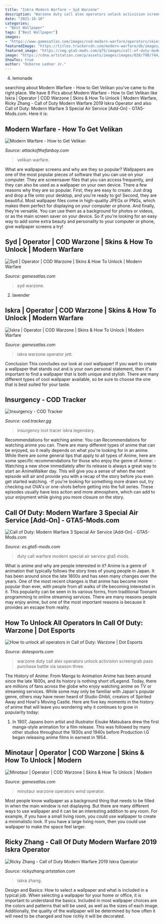 ```yaml
---
title: "Iskra Modern Warfare ~ Syd Warzone"
description: "Warzone duty call alex operators unlock activision screengrab pass purchase battle via season three"
date: "2021-10-10"
categories:
- "Best Wallpaper"
tags: ["Best Wallpaper"]
images:
- "https://www.gamesatlas.com/images/cod-modern-warfare/operators/skins/ui_loot_operator_east_syd_4_1.png"
featuredImage: "https://titles.trackercdn.com/modern-warfare/db/images/ui_loot_weapon_ar_falpha_v11.png"
featured_image: "https://img.gta5-mods.com/q75/images/call-of-duty-modern-warfare-3-special-air-service-add-on/d5e9c3-20200513160317_1.jpg"
image: "https://cdna.artstation.com/p/assets/images/images/028/798/744/medium/ricky-zhang-iskra-03.jpg?1595534645"
ShowToc: true
author: "Osborne Ledner Jr."
---
```



4. lemonade 

	

		
searching about Modern Warfare - How to Get Velikan you've came to the right place. We have 8 Pics about Modern Warfare - How to Get Velikan like Iskra | Operator | COD Warzone | Skins &amp; How To Unlock | Modern Warfare, Ricky Zhang - Call of Duty Modern Warfare 2019 Iskra Operator and also Call of Duty: Modern Warfare 3 Special Air Service [Add-On] - GTA5-Mods.com. Here it is:
		
    
## Modern Warfare - How To Get Velikan

<img loading=lazy src="https://attackofthefanboy.com/wp-content/uploads/2020/08/COD-Modern-Warfare-Veliken-Operator.jpg" onerror="this.onerror=null;this.src='https://tse4.mm.bing.net/th?id=OIP.Dqm4KjLWyB8X7wpS6nPY2QHaEK&amp;pid=15.1';" alt="Modern Warfare - How to Get Velikan">

_Source: attackofthefanboy.com_

>velikan warfare. 

	

What are wallpaper screens and why are they so popular?
Wallpapers are one of the most popular pieces of software that you can use on your computer. They are screensaver files that you can access frequently, and they can also be used as a wallpaper on your own device. There a few reasons why they are so popular. First, they are easy to create. Just drag and drop a file onto your desktop, and you're ready to go! Second, they are beautiful. Most wallpaper files come in high-quality JPEGs or PNGs, which makes them perfect for displaying on your computer or phone. And finally, they're versatile. You can use them as a background for photos or videos, or as the main screen saver on your device. So if you're looking for an easy way to add some extra beauty and personality to your computer or phone, give wallpaper screens a try!

    
## Syd | Operator | COD Warzone | Skins &amp; How To Unlock | Modern Warfare

<img loading=lazy src="https://www.gamesatlas.com/images/cod-modern-warfare/operators/skins/ui_loot_operator_east_syd_4_1.png" onerror="this.onerror=null;this.src='https://tse2.mm.bing.net/th?id=OIP.s4ayCitAIcnWQZour1le6wAAAA&amp;pid=15.1';" alt="Syd | Operator | COD Warzone | Skins &amp; How To Unlock | Modern Warfare">

_Source: gamesatlas.com_

>syd warzone. 

	

2. lavender 

    
## Iskra | Operator | COD Warzone | Skins &amp; How To Unlock | Modern Warfare

<img loading=lazy src="https://www.gamesatlas.com/images/cod-modern-warfare/operators/skins/ui_loot_operator_east_iskra_4_2.png" onerror="this.onerror=null;this.src='https://tse4.mm.bing.net/th?id=OIP.UWP4Df9w3gJsP5_j2sLfwwAAAA&amp;pid=15.1';" alt="Iskra | Operator | COD Warzone | Skins &amp; How To Unlock | Modern Warfare">

_Source: gamesatlas.com_

>iskra warzone operator jett. 

	

Conclusion
This concludes our look at cool wallpaper! If you want to create a wallpaper that stands out and is your own personal statement, then it's important to find a wallpaper that is both unique and stylish. There are many different types of cool wallpaper available, so be sure to choose the one that is best suited for your taste.

    
## Insurgency - COD Tracker

<img loading=lazy src="https://titles.trackercdn.com/modern-warfare/db/images/ui_loot_weapon_ar_falpha_v11.png" onerror="this.onerror=null;this.src='https://tse2.mm.bing.net/th?id=OIP.nveZU28UTtdssHAYNV8riwAAAA&amp;pid=15.1';" alt="Insurgency - COD Tracker">

_Source: cod.tracker.gg_

>insurgency loot tracer iskra legendary. 

	

Recommendations for watching anime: You can
Recommendations for watching anime you can. There are many different types of anime that can be enjoyed, so it really depends on what you're looking for in an anime. While there are some general tips that apply to all types of Anime, here are some specific recommendations for those who enjoy the genre of Anime: 
-Watching a new show immediately after its release is always a great way to start an AnimeWalker day. This will give you a sense of when the next episode will air and provide you with a recap of the story before you even get started watching. 
-If you're looking for something more drawn out, try checking out OVA's or one-shots before getting into the full series. These episodes usually have less action and more atmosphere, which can add to your enjoyment while giving you more closure on the story.

    
## Call Of Duty: Modern Warfare 3 Special Air Service [Add-On] - GTA5-Mods.com

<img loading=lazy src="https://img.gta5-mods.com/q75/images/call-of-duty-modern-warfare-3-special-air-service-add-on/d5e9c3-20200513160317_1.jpg" onerror="this.onerror=null;this.src='https://tse1.mm.bing.net/th?id=OIP.irOYnlkmyiJO4FlkXNOD_QHaEK&amp;pid=15.1';" alt="Call of Duty: Modern Warfare 3 Special Air Service [Add-On] - GTA5-Mods.com">

_Source: es.gta5-mods.com_

>duty call warfare modern special air service gta5 mods. 

	

What is anime and why are people interested in it?
Anime is a genre of animation that typically follows the story lines of young people in Japan. It has been around since the late 1800s and has seen many changes over the years. One of the most recent changes is that anime has become more popular than ever, with people from all walks of life becoming interested in it. This popularity can be seen in its various forms, from traditional Toonami programming to online streaming services. There are many reasons people may enjoy anime, but one of the most important reasons is because it provides an escape from reality.

    
## How To Unlock All Operators In Call Of Duty: Warzone | Dot Esports

<img loading=lazy src="https://cdn1.dotesports.com/wp-content/uploads/2020/10/30093127/alex.jpg" onerror="this.onerror=null;this.src='https://tse3.mm.bing.net/th?id=OIP.rZU4g_jLh_b9V4bUh5IG3AHaDt&amp;pid=15.1';" alt="How to unlock all operators in Call of Duty: Warzone | Dot Esports">

_Source: dotesports.com_

>warzone duty call alex operators unlock activision screengrab pass purchase battle via season three. 

	

The History of Anime: From Manga to Animation
Anime has been around since the late 1800s, and its history is nothing short ofLegend. Today, there are millions of fans across the globe who enjoy watching anime on TV or streaming services. While some may only be familiar with Japan's popular genre, others may have never heard of Studio Ghibli, creators of Spirited Away and Howl's Moving Castle. Here are five key moments in the history of anime that will leave you wondering why it continues to grow in popularity today:
1) In 1907, Japans born artist and illustrator Eisuke Matsubara drew the first manga-style animation for a film release. This was followed by many other studios throughout the 1930s and 1940s before Production I.G began releasing anime films in earnest in 1954.

    
## Minotaur | Operator | COD Warzone | Skins &amp; How To Unlock | Modern

<img loading=lazy src="https://www.gamesatlas.com/images/cod-modern-warfare/operators/skins/ui_loot_operator_east_minotaur_3_3.png" onerror="this.onerror=null;this.src='https://tse1.mm.bing.net/th?id=OIP.AOTPxMzthYX4M8gQPo8zkQAAAA&amp;pid=15.1';" alt="Minotaur | Operator | COD Warzone | Skins &amp; How To Unlock | Modern">

_Source: gamesatlas.com_

>minotaur warzone operators wmd operator. 

	

Most people know wallpaper as a background thing that needs to be filled in when the main window is not displaying. But there are many different ways to use wallpaper and it can be an interesting addition to any room. For example, if you have a small living room, you could use wallpaper to create a minimalistic look. If you have a large living room, then you could use wallpaper to make the space feel larger.

    
## Ricky Zhang - Call Of Duty Modern Warfare 2019 Iskra Operator

<img loading=lazy src="https://cdna.artstation.com/p/assets/images/images/028/798/744/medium/ricky-zhang-iskra-03.jpg?1595534645" onerror="this.onerror=null;this.src='https://tse3.mm.bing.net/th?id=OIP.IaGLqIhkcEjE4oTS8KFQcAHaEg&amp;pid=15.1';" alt="Ricky Zhang - Call of Duty Modern Warfare 2019 Iskra Operator">

_Source: rickyzhang.artstation.com_

>iskra zhang. 

	

Design and Basics: How to select a wallpaper and what is included in a typical job.
When selecting a wallpaper for your home or office, it is important to understand the basics. Included in most wallpaper choices are the colors and patterns that will be used, as well as the sizes of each image. Additionally, the quality of the wallpaper will be determined by how often it will need to be changed and how richly it will be decorated.

